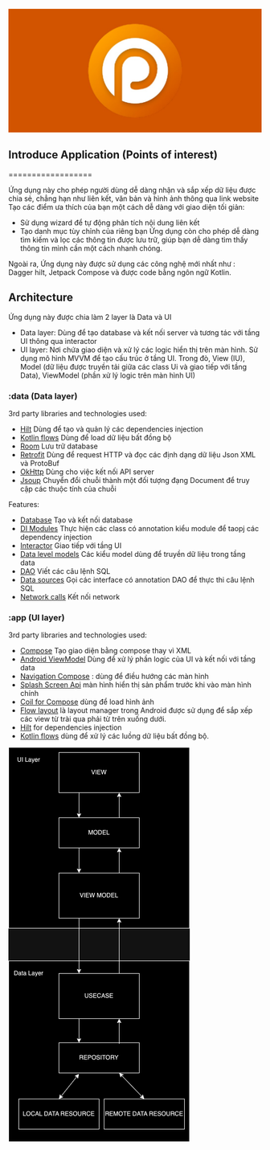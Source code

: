 ![Alt text](screenshots/playstore.jpg?raw=true "Banner")

## Introduce Application (Points of interest)
==================

Ứng dụng này cho phép người dùng dễ dàng nhận và sắp xếp dữ liệu được chia sẻ, chẳng hạn như liên kết, văn bản và hình ảnh thông qua link website
Tạo các điểm ưa thích của bạn một cách dễ dàng với giao diện tối giản:
- Sử dụng wizard để tự động phân tích nội dung liên kết
- Tạo danh mục tùy chỉnh của riêng bạn
  Ứng dụng còn cho phép dễ dàng tìm kiếm và lọc các thông tin được lưu trữ, giúp bạn dễ dàng tìm thấy thông tin mình cần một cách nhanh chóng.

Ngoài ra, Ứng dụng này được sử dụng các công nghệ mới nhất như : Dagger hilt, Jetpack Compose và được code bằng ngôn ngữ Kotlin.

## Architecture
Ứng dụng này được chia làm 2 layer là Data và UI
  - Data layer: Dùng để tạo database và kết nối server và tương tác với tầng UI thông qua interactor
  - UI layer: Nơi chứa giao diện và xử lý các logic hiển thị trên màn hình. Sử dụng mô hình MVVM để tạo cấu trúc ở tầng UI. Trong đò, View (IU), Model (dữ liệu được truyền tải giữa các class Ui và giao tiếp với tầng Data), ViewModel (phần xử lý logic trên màn hình UI)

### :data (Data layer)

 3rd party libraries and technologies used:
  - [Hilt](https://developer.android.com/training/dependency-injection/hilt-android) Dùng để tạo và quản lý các dependencies injection
  - [Kotlin flows](https://developer.android.com/kotlin/flow) Dùng để load dữ liệu bất đồng bộ
  - [Room](https://developer.android.com/training/data-storage/room) Lưu trữ database
  - [Retrofit](https://square.github.io/retrofit/) Dùng để request HTTP và đọc các định dạng dữ liệu Json XML và ProtoBuf
  - [OkHttp](https://square.github.io/okhttp/) Dùng cho việc kết nối API server
  - [Jsoup](https://jsoup.org/) Chuyển đổi chuỗi thành một đối tượng đạng Document để truy cập các thuộc tính của chuỗi

 Features:
  - [Database](/data/src/main/java/com/trungkieu/data/database) Tạo và kết nối database
  - [DI Modules](/data/src/main/java/com/trungkieu/data/di) Thực hiện các class có annotation kiểu module để taopj các dependency injection
  - [Interactor](/data/src/main/java/com/trungkieu/data/features/poi/interactor) Giao tiếp với tầng UI
  - [Data level models](/data/src/main/java/com/trungkieu/data/features/poi/model) Các kiểu model dùng để truyền dữ liệu trong tầng data
  - [DAO](/data/src/main/java/com/trungkieu/data/features/poi/dao) Viết các câu lệnh SQL
  - [Data sources](/data/src/main/java/com/trungkieu/data/features/poi/datasource) Gọi các interface có annotation DAO để thực thi câu lệnh SQL
  - [Network calls](/data/src/main/java/com/trungkieu/data/features/poi/api) Kết nối network

### :app (UI layer)

3rd party libraries and technologies used:
  - [Compose](https://developer.android.com/jetpack/compose?gclid=CjwKCAiAoL6eBhA3EiwAXDom5uovlfrS1-2xp88b8zKsFzkiW36VKaFC01x9UM7zCvrIpCnRptZGJhoCq90QAvD_BwE&gclsrc=aw.ds) Tạo giao diện bằng compose thay vì XML
  - [Android ViewModel](https://developer.android.com/topic/libraries/architecture/viewmodel?gclid=CjwKCAiAoL6eBhA3EiwAXDom5oKABL8-HMrHV2XjQTCwKqtV-iMS4fTKJwgFsJDnzSwuNmDy0vEHyxoCqwkQAvD_BwE&gclsrc=aw.ds0) Dùng để xử lý phần logic của UI và kết nối với tầng data
  - [Navigation Compose](https://developer.android.com/jetpack/compose/navigation) : dùng để điều hướng các màn hình
  - [Splash Screen Api](https://developer.android.com/develop/ui/views/launch/splash-screen) màn hình hiển thị sản phẩm trước khi vào màn hình chính
  - [Coil for Compose](https://coil-kt.github.io/coil/compose/) dùng để load hình ảnh
  - [Flow layout](https://google.github.io/accompanist/flowlayout/) là layout manager trong Android được sử dụng để sắp xếp các view từ trài qua phải từ trên xuống dưới.
  - [Hilt](https://developer.android.com/training/dependency-injection/hilt-android) for dependencies injection
  - [Kotlin flows](https://developer.android.com/kotlin/flow) dùng để xử lý các luồng dữ liệu bất đồng bộ. 

![Alt text](screenshots/flow.png?raw=true "Banner")
